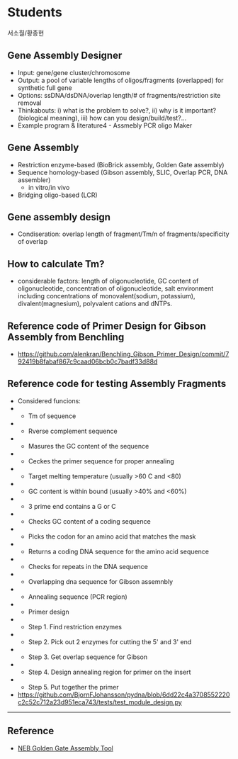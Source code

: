 # Students
서소월/황종현

## Gene Assembly Designer
* Input: gene/gene cluster/chromosome
* Output: a pool of variable lengths of oligos/fragments (overlapped) for synthetic full gene
* Options: ssDNA/dsDNA/overlap length/# of fragments/restriction site removal
* Thinkabouts: i) what is the problem to solve?, ii) why is it important? (biological meaning), iii) how can you design/build/test?...
* Example program & literature4 - Assmebly PCR oligo Maker

## Gene Assembly
- Restriction enzyme-based (BioBrick assembly, Golden Gate assembly)
- Sequence homology-based (Gibson assembly, SLIC, Overlap PCR, DNA assembler)
  - in vitro/in vivo
- Bridging oligo-based (LCR)

## Gene assembly design
* Condiseration: overlap length of fragment/Tm/n of fragments/specificity of overlap

## How to calculate Tm?
* considerable factors: length of oligonucleotide, GC content of oligonucleotide, concentration of oligonucleotide, salt environment including concentrations of monovalent(sodium, potassium), divalent(magnesium), polyvalent cations and dNTPs.

## Reference code of Primer Design for Gibson Assembly from Benchling
* https://github.com/alenkran/Benchling_Gibson_Primer_Design/commit/792419b8fabaf867c9caad06bcb0c7badf33d88d

## Reference code for testing Assembly Fragments
* Considered funcions:
* - Tm of sequence
* - Rverse complement sequence
* - Masures the GC content of the sequence
* - Ceckes the primer sequence for proper annealing
*   * Target melting temperature (usually >60 C and <80)
*   * GC content is within bound (usually >40% and <60%)
*   * 3 prime end contains a G or C
* - Checks GC content of a coding sequence
* - Picks the codon for an amino acid that matches the mask
* - Returns a coding DNA sequence for the amino acid sequence
* - Checks for repeats in the DNA sequence
* - Overlapping dna sequence for Gibson assemnbly
* - Annealing sequence (PCR region)
* - Primer design
*   * Step 1. Find restriction enzymes
*   * Step 2. Pick out 2 enzymes for cutting the 5' and 3' end 
*   * Step 3. Get overlap sequence for Gibson
*   * Step 4. Design annealing region for primer on the insert
*   * Step 5. Put together the primer
* https://github.com/BjornFJohansson/pydna/blob/6dd22c4a3708552220c2c52c712a23d951eca743/tests/test_module_design.py
---
## Reference
* [NEB Golden Gate Assembly Tool](https://goldengate.neb.com/)
